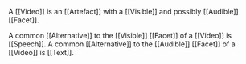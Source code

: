 A [[Video]] is an [[Artefact]] with a [[Visible]] and possibly [[Audible]] [[Facet]]. 

A common [[Alternative]] to the [[Visible]] [[Facet]] of a [[Video]] is [[Speech]]. A common [[Alternative]] to the [[Audible]] [[Facet]] of a [[Video]] is [[Text]].